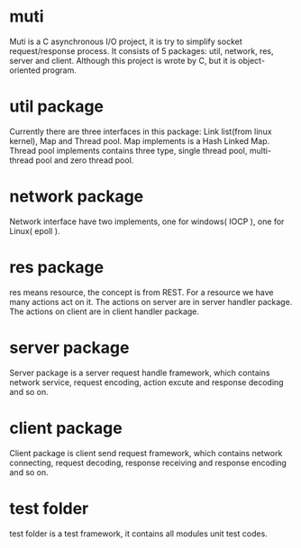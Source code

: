 # muti
Muti is a C asynchronous I/O project, it is try to simplify socket request/response process.
It consists of 5 packages: util, network, res, server and client. 
Although this project is wrote by C, but it is object-oriented program.

# util package

Currently there are three interfaces in this package: Link list(from linux kernel), Map and Thread pool.
Map implements is a Hash Linked Map.
Thread pool implements contains three type, single thread pool, multi-thread pool and zero thread pool.

# network package

Network interface have two implements, one for windows( IOCP ), one for Linux( epoll ).

# res package

res means resource, the concept is from REST. 
For a resource we have many actions act on it. 
The actions on server are in server handler package.
The actions on client are in client handler package.

# server package

Server package is a server request handle framework, which contains network service, request encoding, action excute and response decoding and so on.

# client package

Client package is client send request framework, which contains network connecting, request decoding, response receiving and response encoding and so on.

# test folder

test folder is a test framework, it contains all modules unit test codes.

